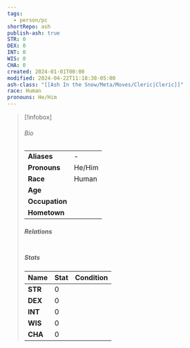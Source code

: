 ```yaml
---  
tags:  
  - person/pc  
shortRepo: ash  
publish-ash: true  
STR: 0  
DEX: 0  
INT: 0  
WIS: 0  
CHA: 0  
created: 2024-01-01T00:00  
modified: 2024-04-22T11:18:38-05:00  
ash-class: "[[Ash In the Snow/Meta/Moves/Cleric|Cleric]]"  
race: Human  
pronouns: He/Him  
---  
```

  
> [!infobox]  
> ###### Bio  
> |                |                  |  
> | -------------- | ---------------- |  
> |**Aliases**     | -                |  
> |**Pronouns**    | He/Him           |  
> |**Race**        | Human            |  
> |**Age**         |             |  
> |**Occupation** |         |  
> |**Hometown**||  
>   
> ##### Relations  
> |                |                           |  
> | -------------- | ------------------------- |  
>   
> ##### Stats  
> | Name | Stat   | Condition      |  
> | ---- | -------- | --------- |  
> | **STR**  | 0 |   |  
> | **DEX**  | 0 |     |  
> | **INT**  | 0 |     |  
> | **WIS**  | 0 |     |  
> | **CHA**  | 0  |     |  
  
 